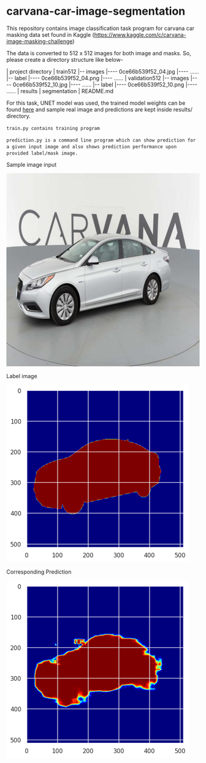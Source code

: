 # carvana-car-image-segmentation

This repository contains image classification task program for carvana car masking data set found in Kaggle (https://www.kaggle.com/c/carvana-image-masking-challenge)

The data is converted to 512 x 512 images for both image and masks. So, please create a directory structure like below-

| project directory
| train512
|-- images
|---- 0ce66b539f52_04.jpg
|---- ......
|-- label
|---- 0ce66b539f52_04.png
|---- ......
| validation512
|-- images
|---- 0ce66b539f52_10.jpg
|---- ......
|-- label
|---- 0ce66b539f52_10.png
|---- ......
| results
| segmentation
| README.md


For this task, UNET model was used, the trained model weights can be found [here](https://drive.google.com/file/d/1g5vvm3c0Amqzic0LP5mRXzBSIftLYXFU/view?usp=sharing) and sample real image and predictions are kept inside results/ directory.

`train.py contains training program`

`prediction.py is a command line program which can show prediction for a given input image and also shows prediction performance upon provided label/mask image.`


Sample image input

![](validation512/images/0ce66b539f52_04.jpg)

Label image

![](results/label.png)

Corresponding Prediction

![](results/prediction.png)

